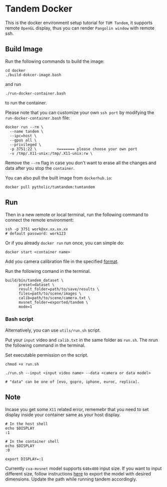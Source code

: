 # Tandem Docker

This is the docker environment setup tutorial for `TUM Tandem`, it supports remote `OpenGL` display, thus you can render `Pangolin window` with remote ssh.

## Build Image

Run the following commands to build the image:

```shell
cd docker
./build-dokcer-image.bash
```

and run

```shell
./run-docker-container.bash
```

to run the container.

Please note that you can customize your own `ssh port` by modifying the `run-docker-container.bash` file:

```shell
docker run --rm \
  --name tandem \
  --ipc=host \
  --gpus all \
  --privileged \
  -p 3751:22 \         <======= please choose your own port
  -v /tmp/.X11-unix:/tmp/.X11-unix:rw \
```

Remove the `--rm` flag in case you don't want to erase all the changes and data after you stop the `container`.

You can also pull the built image from `dockerhub.io`:

```shell
docker pull pytholic/tumtandem:tumtandem
```

## Run

Then in a new remote or local terminal, run the following command to connect the remote environment:

```shell
ssh -p 3751 work@xx.xx.xx.xx
# default password: work123
```

Or if you already `docker run` run once, you can simple do:

```shell
docker start <container name>
```

Add you camera calibration file in the specified [format](https://github.com/pytholic/tandem/blob/master/tandem/README.md).

Run the following comand in the terminal.
```shell
build/bin/tandem_dataset \
      preset=dataset \
      result_folder=path/to/save/results \
      files=path/to/scene/images \
      calib=path/to/scene/camera.txt \
      mvsnet_folder=exported/tandem \
      mode=1
```

### Bash script
Alternatively, you can use `utils/run.sh` script.

Put your `input` video and `calib.txt` in the same folder as `run.sh`. The nrun the following command in the terminal.

Set executable permission on the script.
```shell
chmod +x run.sh
```

```shell
./run.sh --input <input video name> --data <camera or data model>  

# "data" can be one of [evo, gopro, iphone, euroc, replica].
```


## Note
Incase you get some `X11` related error, rememebr that you need to set display inside your container same as your host display.
```shell
# In the host shell
echo $DISPLAY
:1

# In the container shell
echo $DISPLAY
:0

export DISPLAY=:1
```

Currently `cva-mvsnet` model supports `640x480` input size. If you want to input different size, follow instructions [here](https://github.com/pytholic/tandem/tree/master/cva_mvsnet) to export the model with desired dimensions. Update the path while running tandem accordingly.